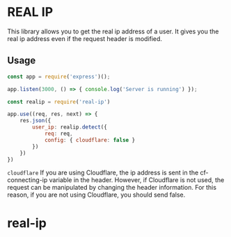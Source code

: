 # REAL IP
This library allows you to get the real ip address of a user. It gives you the real ip address even if the request header is modified.

## Usage

```js
const app = require('express')();

app.listen(3000, () => { console.log('Server is running') });

const realip = require('real-ip')

app.use((req, res, next) => {
    res.json({
        user_ip: realip.detect({ 
            req: req, 
            config: { cloudflare: false } 
        })
    })
})

```

`cloudflare` If you are using Cloudflare, the ip address is sent in the cf-connecting-ip variable in the header. However, if Cloudflare is not used, the request can be manipulated by changing the header information. For this reason, if you are not using Cloudflare, you should send false.
# real-ip
